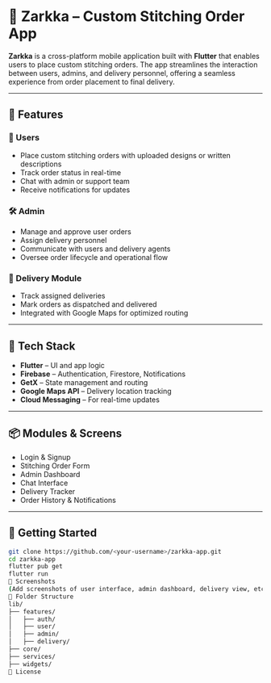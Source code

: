 # 🧵 Zarkka – Custom Stitching Order App

**Zarkka** is a cross-platform mobile application built with **Flutter** that enables users to place custom stitching orders. The app streamlines the interaction between users, admins, and delivery personnel, offering a seamless experience from order placement to final delivery.

---

## 🚀 Features

### 👗 Users
- Place custom stitching orders with uploaded designs or written descriptions
- Track order status in real-time
- Chat with admin or support team
- Receive notifications for updates

### 🛠️ Admin
- Manage and approve user orders
- Assign delivery personnel
- Communicate with users and delivery agents
- Oversee order lifecycle and operational flow

### 🚚 Delivery Module
- Track assigned deliveries
- Mark orders as dispatched and delivered
- Integrated with Google Maps for optimized routing

---

## 🧰 Tech Stack

- **Flutter** – UI and app logic
- **Firebase** – Authentication, Firestore, Notifications
- **GetX** – State management and routing
- **Google Maps API** – Delivery location tracking
- **Cloud Messaging** – For real-time updates

---

## 📦 Modules & Screens

- Login & Signup
- Stitching Order Form
- Admin Dashboard
- Chat Interface
- Delivery Tracker
- Order History & Notifications

---

## 📲 Getting Started

```bash
git clone https://github.com/<your-username>/zarkka-app.git
cd zarkka-app
flutter pub get
flutter run
📸 Screenshots
(Add screenshots of user interface, admin dashboard, delivery view, etc.)
📂 Folder Structure
lib/
├── features/
│   ├── auth/
│   ├── user/
│   ├── admin/
│   ├── delivery/
├── core/
├── services/
├── widgets/
📝 License
